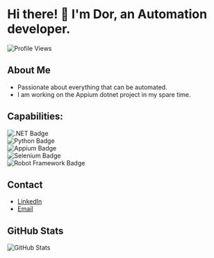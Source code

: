 # Hi there! 👋 I'm Dor, an Automation developer.

![Profile Views](https://komarev.com/ghpvc/?username=Dor-bl)

## About Me
- Passionate about everything that can be automated.
- I am working on the Appium dotnet project in my spare time.

## Capabilities: 

![.NET Badge](https://img.shields.io/badge/.NET-purple)  
![Python Badge](https://img.shields.io/badge/Python-blue)  
![Appium Badge](https://img.shields.io/badge/Appium-Mobile%20Automation-yellow)  
![Selenium Badge](https://img.shields.io/badge/Selenium-Web%20Automation-brightgreen)  
![Robot Framework Badge](https://img.shields.io/badge/Robot%20Framework-Test%20Automation-red)  

## Contact
- [LinkedIn](https://www.linkedin.com/in/dor-blayzer/)
- [Email](mailto:dblayzer@gmail.com)

## GitHub Stats
![GitHub Stats](https://github-readme-stats.vercel.app/api?username=Dor-bl&show_icons=true&count_private=true)

